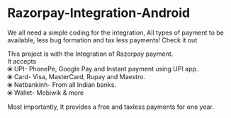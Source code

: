 # Razorpay-Integration-Android
We all need a simple coding for the integration, All types of payment to be available, less bug formation and tax less payments! Check it out

This project is with the Integration of Razorpay payment.<br>
It accepts<br>
⦿ UPI- PhonePe, Google Pay and Instant payment using UPI app.<br>
⦿ Card- Visa, MasterCard, Rupay and Maestro.<br>
⦿ Netbankinh- From all Indian banks.<br>
⦿ Wallet- Mobiwik & more<br>

Most importantly, It provides a free and taxless payments for one year.
